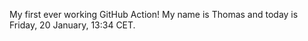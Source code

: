 My first ever working GitHub Action!
My name is Thomas and today is Friday, 20 January, 13:34 CET. 
